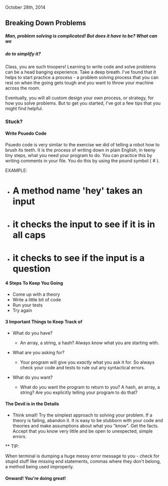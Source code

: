 October 28th, 2014

## Breaking Down Problems

##### Man, problem solving is complicated! But does it have to be? What can we
##### do to simplify it?

Class, you are such troopers! Learning to write code and solve problems can be
a head banging experience. Take a deep breath. I've found that it helps to start
practice a process - a problem solving process that you can rest on when the going
gets tough and you want to throw your machine across the room.

Eventually, you will all custom design your own process, or strategy, for how you
solve problems. But to get you started, I've got a few tips that you might find
helpful.

### Stuck?

#### Write Psuedo Code

Psuedo code is very similar to the exercise we did of telling a robot how to
brush its teeth. It is the process of writing down in plain English, in teeny
tiny steps, what you need your program to do. You can practice this by
writing comments in your file. You do this by using the pound symbol ( # ).

EXAMPLE:

*  # A method name 'hey' takes an input
*  # it checks the input to see if it is in all caps
*  # it checks to see if the input is a question

#### 4 Steps To Keep You Going

* Come up with a theory
* Write a little bit of code
* Run your tests
* Try again

#### 3 Important Things to Keep Track of

* What do you have?

  * An array, a string, a hash? Always know what you are starting with.

* What are you asking for?

  * Your program will give you _exactly_ what you ask it for. So always check
  your code and tests to rule out any syntactical errors.

* What do you want?

  * What do you want the program to return to you? A hash, an array, a string?
  Are you explicitly telling your program to do that?

#### The Devil is in the Details

* Think small! Try the simplest approach to solving your problem. If a theory is
failing, abandon it. It is easy to be stubborn with your code and theories and
make assumptions about what you "know". Get the facts. Accept that you know very
little and be open to unexpected, simple errors.

** TIP:

When terminal is dumping a huge messy error message to you - check for stupid
stuff like missing end statements, commas where they don't belong, a method
being used improperly.

#### Onward! You're doing great!
